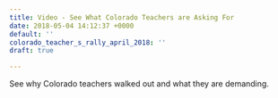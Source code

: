 ```yaml
---
title: Video - See What Colorado Teachers are Asking For
date: 2018-05-04 14:12:37 +0000
default: ''
colorado_teacher_s_rally_april_2018: ''
draft: true

---
```

See why Colorado teachers walked out and what they are demanding.
